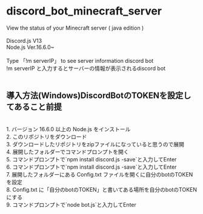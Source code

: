# discord_bot_minecraft_server
View the status of your Minecraft server ( java edition )
<br>
<br>
Discord.js V13
<br>
Node.js Ver.16.6.0~
<br>
<br>
Type 「!m serverIP」 to see server information discord bot
<br>
!m serverIP と入力するとサーバーの情報が表示されるdiscord bot
<br>
<br>
## 導入方法(Windows)DiscordBotのTOKENを設定してあること前提
<br>
1. バージョン 16.6.0 以上の Node.js をインストール
<br>
2. このリポジトリをダウンロード
<br>
3. ダウンロードしたリポジトリをzipファイルになっていると思うので展開
<br>
4. 展開したフォルダーでコマンドプロンプトを開く
<br>
5. コマンドプロンプトで`npm install discord.js -save`と入力してEnter
<br>
6. コマンドプロンプトで`npm install discord.js -save`と入力してEnter
<br>
7. 展開したフォルダーにある Config.txt ファイルを開くに自分のbotのTOKENを設定
<br>
8. Config.txt に「自分のbotのTOKEN」と書いてある場所を自分のbotのTOKENにする
<br>
9. コマンドプロンプトで`node bot.js`と入力してEnter
<br>
<br>
<br>
<br>
